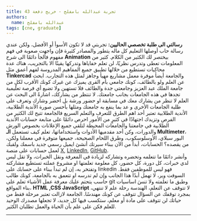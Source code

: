 ```yaml
---
title: تجربة عبدالله بامفلح - خريج دفعة 43
authors:
  name: عبدالله بامفلح
tags: [cne, graduate]
---
```


**رسالتي الى طلبة تخصصي الحاليين:**
تجربتي قد لا تكون الأسوأ أو الأفضل، ولكن عندي رسالة حاب أوصلها
التعليم كل ماله يتطور والمصادر كثيرة فإن واجهت صعوبة في فهم مفهوم فألجأ دائمًا الى شرح **Animation** بيختصر لك الكثير من الكلام.
كثير من المعلومات تعطى وتدرس نظريًا، لن تعلم خفاياها وتدركها يقينًا الا بالتجريب، هناك عدة محاكيات تستطيع من خلالها تطبيق جميع المفاهيم المدروسة لفهم أعمق مثل **Tinkercad** والجامعة أيضأ موفرة معمل مشاريع مهيأ وجاهز لمثل هذه التجارب.
ابحث عن العلم ولو بالطائف، كونك جامعي بأم القرى يميزك عن غيرك كونك الأقرب لكلٍ من جامعة الملك عبد العزيز وجامعتي جدة والطائف فلا تستهين ولا تضيع أي فرصة تعليمية تجدها في هذه الجامعات بجانب جامعتك.
لا تنتظر من يشاركك، اشارةً الى البحث عن العلم لا تنظر من يشارك معك في مسابقة او حضور ورشة بل احضر وشارك وتعرف على طلبة الجامعات الأخرى و عد بما ينفع به جامعتك ومثلها بأحسن صورة
الأندية الطلابية، الأندية الطلابية تعتبر أحد اهم الطرق للتعرف والتعلم السريع فالجامعة تتيح لك الكثير من الفرص وتزيدك اجتهادًا في كثيرٍ من الأمور
احرص دائمًا على متابعة حسابات الأندية الطلابية في جامعتنا والجامعات المحيطة لتلقي جميع الإعلانات بخصوص الورش والدورات، وكن أحد مقدميها
الأدوات واستخداماتها، تعلم كيف تستعمل **الـ Multimeter**، البور سبلاي، الأوسلوسكوب، وطرق اللحام الصحيحة، جميعها متوفرة في معملنا ولكن، من يقصده؟
الحسابات، أبدأ من الآن ببناء سيرتك أنشئ ايميل رسمي جديد باسمك ولقبك لعمل حسابات على منصة [X](https://twitter.com), [LinkedIn](https://www.linkedin.com), [GitHub](https://github.com).  
وأنشر دائمًا ما تتعلمه وتحضره وتشاركه لزيادة في المعرفة ونقل الخبرات، ولا تقل ليس لدي خبرات، كل دورة، كل حضور، كل معلومة تعلمتها او مشروع عملته تستطيع مشاركته وتفتخر به، إن لم تبدأ ببناء على حسابك على linkedin فهو ليس للموظفين فقط.
السوفت وير، لا تهمل أبدًا هذا الجانب وإن لم تدرسه او تتعمق به بالجامعة، كونك طالب حاسب يتحتم عليك معرفة عمل الأشياء تعلم على git وطبق ما تعلمته ولا تنسَ اساسيات بناء المواقع، **HTML ,CSS JavaScript**
لا تتوقف عن التعلم، الهندسة رحلة علم لا تنتهي، بمجرد توقفك عن السؤال تتوقف عن كونك مهندسًا.
الجامعة لازالت تعتبر مرحلة فقط من حياتك لن تتوقف على مادة أو معلم، ستكسب فيها كل جديد، لا تجعلها مصدرك الوحيد للعلم فكن على علم بأن الحياة والعمل تطلبان الكثير.

---
